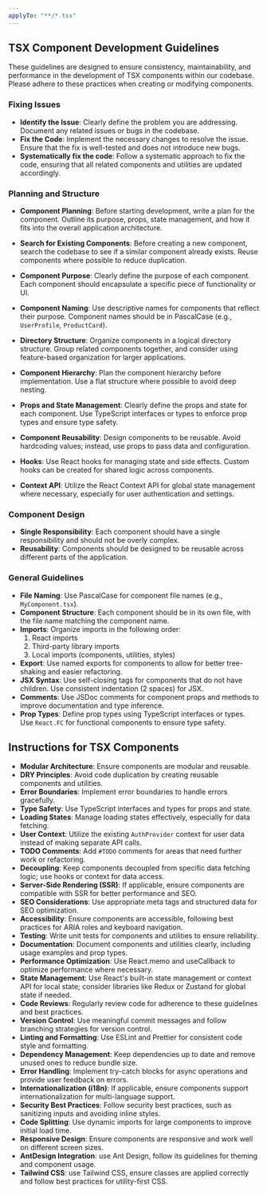 ```yaml
---
applyTo: "**/*.tsx"
---
```


## TSX Component Development Guidelines

These guidelines are designed to ensure consistency, maintainability, and performance in the development of TSX components within our codebase. Please adhere to these practices when creating or modifying components.

### Fixing Issues

- **Identify the Issue**: Clearly define the problem you are addressing. Document any related issues or bugs in the codebase.
- **Fix the Code**: Implement the necessary changes to resolve the issue. Ensure that the fix is well-tested and does not introduce new bugs.
- **Systematically fix the code**: Follow a systematic approach to fix the code, ensuring that all related components and utilities are updated accordingly.

### Planning and Structure

- **Component Planning**: Before starting development, write a plan for the component. Outline its purpose, props, state management, and how it fits into the overall application architecture.

- **Search for Existing Components**: Before creating a new component, search the codebase to see if a similar component already exists. Reuse components where possible to reduce duplication.
- **Component Purpose**: Clearly define the purpose of each component. Each component should encapsulate a specific piece of functionality or UI.
- **Component Naming**: Use descriptive names for components that reflect their purpose. Component names should be in PascalCase (e.g., `UserProfile`, `ProductCard`).
- **Directory Structure**: Organize components in a logical directory structure. Group related components together, and consider using feature-based organization for larger applications.
- **Component Hierarchy**: Plan the component hierarchy before implementation. Use a flat structure where possible to avoid deep nesting.
- **Props and State Management**: Clearly define the props and state for each component. Use TypeScript interfaces or types to enforce prop types and ensure type safety.
- **Component Reusability**: Design components to be reusable. Avoid hardcoding values; instead, use props to pass data and configuration.
- **Hooks**: Use React hooks for managing state and side effects. Custom hooks can be created for shared logic across components.
- **Context API**: Utilize the React Context API for global state management where necessary, especially for user authentication and settings.

### Component Design

- **Single Responsibility**: Each component should have a single responsibility and should not be overly complex.
- **Reusability**: Components should be designed to be reusable across different parts of the application.

### General Guidelines

- **File Naming**: Use PascalCase for component file names (e.g., `MyComponent.tsx`).
- **Component Structure**: Each component should be in its own file, with the file name matching the component name.
- **Imports**: Organize imports in the following order:
  1. React imports
  2. Third-party library imports
  3. Local imports (components, utilities, styles)
- **Export**: Use named exports for components to allow for better tree-shaking and easier refactoring.
- **JSX Syntax**: Use self-closing tags for components that do not have children. Use consistent indentation (2 spaces) for JSX.
- **Comments**: Use JSDoc comments for component props and methods to improve documentation and type inference.
- **Prop Types**: Define prop types using TypeScript interfaces or types. Use `React.FC` for functional components to ensure type safety.

## Instructions for TSX Components

- **Modular Architecture**: Ensure components are modular and reusable.
- **DRY Principles**: Avoid code duplication by creating reusable components and utilities.
- **Error Boundaries**: Implement error boundaries to handle errors gracefully.
- **Type Safety**: Use TypeScript interfaces and types for props and state.
- **Loading States**: Manage loading states effectively, especially for data fetching.
- **User Context**: Utilize the existing `AuthProvider` context for user data instead of making separate API calls.
- **TODO Comments**: Add `#TODO` comments for areas that need further work or refactoring.
- **Decoupling**: Keep components decoupled from specific data fetching logic; use hooks or context for data access.
- **Server-Side Rendering (SSR)**: If applicable, ensure components are compatible with SSR for better performance and SEO.
- **SEO Considerations**: Use appropriate meta tags and structured data for SEO optimization.
- **Accessibility**: Ensure components are accessible, following best practices for ARIA roles and keyboard navigation.
- **Testing**: Write unit tests for components and utilities to ensure reliability.
- **Documentation**: Document components and utilities clearly, including usage examples and prop types.
- **Performance Optimization**: Use React.memo and useCallback to optimize performance where necessary.
- **State Management**: Use React's built-in state management or context API for local state; consider libraries like Redux or Zustand for global state if needed.
- **Code Reviews**: Regularly review code for adherence to these guidelines and best practices.
- **Version Control**: Use meaningful commit messages and follow branching strategies for version control.
- **Linting and Formatting**: Use ESLint and Prettier for consistent code style and formatting.
- **Dependency Management**: Keep dependencies up to date and remove unused ones to reduce bundle size.
- **Error Handling**: Implement try-catch blocks for async operations and provide user feedback on errors.
- **Internationalization (i18n)**: If applicable, ensure components support internationalization for multi-language support.
- **Security Best Practices**: Follow security best practices, such as sanitizing inputs and avoiding inline styles.
- **Code Splitting**: Use dynamic imports for large components to improve initial load time.
- **Responsive Design**: Ensure components are responsive and work well on different screen sizes.
- **AntDesign Integration**: use Ant Design, follow its guidelines for theming and component usage.
- **Tailwind CSS**: use Tailwind CSS, ensure classes are applied correctly and follow best practices for utility-first CSS.
